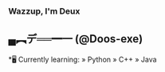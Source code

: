 ### Wazzup, I'm Deux 
## ▄︻デ══━一  (@Doos-exe)

 *🖥️ Currently learning:
  » Python
  » C++
  » Java
